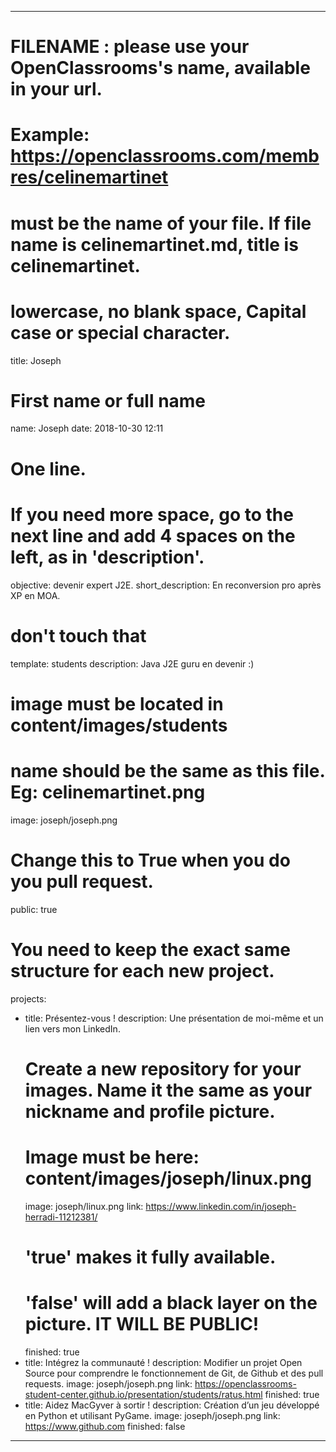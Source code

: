 ---

# FILENAME : please use your OpenClassrooms's name, available in your url.
# Example: https://openclassrooms.com/membres/celinemartinet
# must be the name of your file. If file name is celinemartinet.md, title is celinemartinet.
# lowercase, no blank space, Capital case or special character.
title: Joseph

# First name or full name
name: Joseph
date: 2018-10-30 12:11

# One line.
# If you need more space, go to the next line and add 4 spaces on the left, as in 'description'.
objective: devenir expert J2E.
short_description: En reconversion pro après XP en MOA.

# don't touch that
template: students
description:
    Java J2E guru en devenir :)

# image must be located in content/images/students
# name should be the same as this file. Eg: celinemartinet.png
image: joseph/joseph.png

# Change this to True when you do you pull request.
public: true

# You need to keep the exact same structure for each new project.
projects:
  - title: Présentez-vous !
    description: Une présentation de moi-même et un lien vers mon LinkedIn.
    # Create a new repository for your images. Name it the same as your nickname and profile picture.
    # Image must be here: content/images/joseph/linux.png
    image: joseph/linux.png
    link: https://www.linkedin.com/in/joseph-herradi-11212381/
    # 'true' makes it fully available.
    # 'false' will add a black layer on the picture. IT WILL BE PUBLIC!
    finished: true
  - title: Intégrez la communauté !
    description: Modifier un projet Open Source pour comprendre le fonctionnement de Git, de Github et des pull requests. 
    image: joseph/joseph.png
    link: https://openclassrooms-student-center.github.io/presentation/students/ratus.html
    finished: true
  - title: Aidez MacGyver à sortir !
    description: Création d’un jeu développé en Python et utilisant PyGame.
    image: joseph/joseph.png
    link: https://www.github.com
    finished: false
---